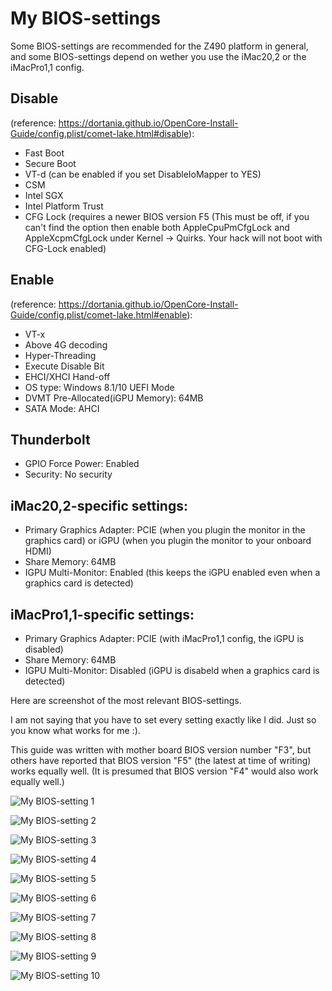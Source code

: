 # My BIOS-settings

Some BIOS-settings are recommended for the Z490 platform in general, and some BIOS-settings depend on wether you use the iMac20,2 or the iMacPro1,1 config.

## Disable 
(reference: https://dortania.github.io/OpenCore-Install-Guide/config.plist/comet-lake.html#disable):
- Fast Boot
- Secure Boot
- VT-d (can be enabled if you set DisableIoMapper to YES)
- CSM
- Intel SGX
- Intel Platform Trust
- CFG Lock (requires a newer BIOS version F5 (This must be off, if you can't find the option then enable both AppleCpuPmCfgLock and AppleXcpmCfgLock under Kernel -> Quirks. Your hack will not boot with CFG-Lock enabled)

## Enable 
(reference: https://dortania.github.io/OpenCore-Install-Guide/config.plist/comet-lake.html#enable):
- VT-x
- Above 4G decoding
- Hyper-Threading
- Execute Disable Bit
- EHCI/XHCI Hand-off
- OS type: Windows 8.1/10 UEFI Mode
- DVMT Pre-Allocated(iGPU Memory): 64MB
- SATA Mode: AHCI

## Thunderbolt
- GPIO Force Power: Enabled
- Security: No security

## iMac20,2-specific settings:
- Primary Graphics Adapter: PCIE (when you plugin the monitor in the graphics card) or iGPU (when you plugin the monitor to your onboard HDMI)
- Share Memory: 64MB
- IGPU Multi-Monitor: Enabled (this keeps the iGPU enabled even when a graphics card is detected)

## iMacPro1,1-specific settings:
- Primary Graphics Adapter: PCIE (with iMacPro1,1 config, the iGPU is disabled)
- Share Memory: 64MB
- IGPU Multi-Monitor: Disabled (iGPU is disabeld when a graphics card is detected)

Here are screenshot of the most relevant BIOS-settings.

I am not saying that you have to set every setting exactly like I did. Just so you know what works for me :).

This guide was written with mother board BIOS version number "F3", but others have reported that BIOS version "F5" (the latest at time of writing) works equally well. (It is presumed that BIOS version "F4" would also work equally well.)

![My BIOS-setting 1](https://github.com/SchmockLord/Hackintosh-Intel-i9-10900k-Gigabyte-Z490-Vision-D/blob/master/BIOS-settings/IMG_0116.jpg)

![My BIOS-setting 2](https://github.com/SchmockLord/Hackintosh-Intel-i9-10900k-Gigabyte-Z490-Vision-D/blob/master/BIOS-settings/IMG_0117.jpg)

![My BIOS-setting 3](https://github.com/SchmockLord/Hackintosh-Intel-i9-10900k-Gigabyte-Z490-Vision-D/blob/master/BIOS-settings/IMG_0118.jpg)

![My BIOS-setting 4](https://github.com/SchmockLord/Hackintosh-Intel-i9-10900k-Gigabyte-Z490-Vision-D/blob/master/BIOS-settings/IMG_0119.jpg)

![My BIOS-setting 5](https://github.com/SchmockLord/Hackintosh-Intel-i9-10900k-Gigabyte-Z490-Vision-D/blob/master/BIOS-settings/IMG_0120.jpg)

![My BIOS-setting 6](https://github.com/SchmockLord/Hackintosh-Intel-i9-10900k-Gigabyte-Z490-Vision-D/blob/master/BIOS-settings/IMG_0121.jpg)

![My BIOS-setting 7](https://github.com/SchmockLord/Hackintosh-Intel-i9-10900k-Gigabyte-Z490-Vision-D/blob/master/BIOS-settings/IMG_0122.jpg)

![My BIOS-setting 8](https://github.com/SchmockLord/Hackintosh-Intel-i9-10900k-Gigabyte-Z490-Vision-D/blob/master/BIOS-settings/IMG_0123.jpg)

![My BIOS-setting 9](https://github.com/SchmockLord/Hackintosh-Intel-i9-10900k-Gigabyte-Z490-Vision-D/blob/master/BIOS-settings/IMG_0124.jpg)

![My BIOS-setting 10](https://github.com/SchmockLord/Hackintosh-Intel-i9-10900k-Gigabyte-Z490-Vision-D/blob/master/BIOS-settings/IMG_0124.jpg)


